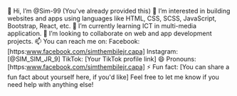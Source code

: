 👋 Hi, I’m @Sim-99 (You've already provided this)
👀 I’m interested in building websites and apps using languages like HTML, CSS, SCSS, JavaScript, Bootstrap, React, etc.
🌱 I’m currently learning ICT in multi-media application.
💞️ I’m looking to collaborate on web and app development projects.
📫 You can reach me on:
Facebook: [https:www.facebook.com/simthembilejr.capa]
Instagram: [@SIM_SIM_JR_9]
TikTok: [Your TikTok profile link]
😄 Pronouns: [https:www.facebook.com/simthembilejr.capa]
⚡ Fun fact: [You can share a fun fact about yourself here, if you'd like]
Feel free to let me know if you need help with anything else!

<!---
Sim-99/Sim-99 is a ✨ special ✨ repository because its `README.md` (this file) appears on your GitHub profile.
You can click the Preview link to take a look at your changes.
--->

